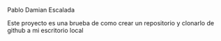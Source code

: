 Pablo Damian Escalada

Este proyecto es una brueba de como crear un repositorio y clonarlo de github a mi escritorio local
